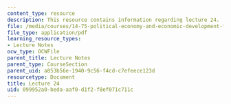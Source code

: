 ```yaml
---
content_type: resource
description: This resource contains information regarding lecture 24.
file: /media/courses/14-75-political-economy-and-economic-development-fall-2012/099952a0bedaaaf0d1f2f8ef071c711c_MIT14_75F12_Lec24.pdf
file_type: application/pdf
learning_resource_types:
- Lecture Notes
ocw_type: OCWFile
parent_title: Lecture Notes
parent_type: CourseSection
parent_uid: a853b56e-1940-9c56-f4cd-c7efeece123d
resourcetype: Document
title: Lecture 24
uid: 099952a0-beda-aaf0-d1f2-f8ef071c711c
---
```

